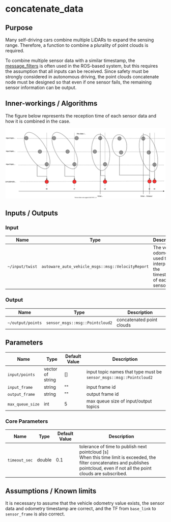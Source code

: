 # concatenate_data

## Purpose

Many self-driving cars combine multiple LiDARs to expand the sensing range. Therefore, a function to combine a plurality of point clouds is required.

To combine multiple sensor data with a similar timestamp, the [message_filters](https://github.com/ros2/message_filters) is often used in the ROS-based system, but this requires the assumption that all inputs can be received. Since safety must be strongly considered in autonomous driving, the point clouds concatenate node must be designed so that even if one sensor fails, the remaining sensor information can be output.

## Inner-workings / Algorithms

The figure below represents the reception time of each sensor data and how it is combined in the case.

![concatenate_data_timing_chart](./image/concatenate_data.drawio.svg)

## Inputs / Outputs

### Input

| Name            | Type                                              | Description                                                                   |
| --------------- | ------------------------------------------------- | ----------------------------------------------------------------------------- |
| `~/input/twist` | `autoware_auto_vehicle_msgs::msg::VelocityReport` | The vehicle odometry is used to interpolate the timestamp of each sensor data |

### Output

| Name              | Type                            | Description               |
| ----------------- | ------------------------------- | ------------------------- |
| `~/output/points` | `sensor_msgs::msg::Pointcloud2` | concatenated point clouds |

## Parameters

| Name             | Type             | Default Value | Description                                                         |
| ---------------- | ---------------- | ------------- | ------------------------------------------------------------------- |
| `input/points`   | vector of string | []            | input topic names that type must be `sensor_msgs::msg::Pointcloud2` |
| `input_frame`    | string           | ""            | input frame id                                                      |
| `output_frame`   | string           | ""            | output frame id                                                     |
| `max_queue_size` | int              | 5             | max queue size of input/output topics                               |

### Core Parameters

| Name          | Type   | Default Value | Description                                                                                                                                                                              |
| ------------- | ------ | ------------- | ---------------------------------------------------------------------------------------------------------------------------------------------------------------------------------------- |
| `timeout_sec` | double | 0.1           | tolerance of time to publish next pointcloud [s]<br>When this time limit is exceeded, the filter concatenates and publishes pointcloud, even if not all the point clouds are subscribed. |

## Assumptions / Known limits

It is necessary to assume that the vehicle odometry value exists, the sensor data and odometry timestamp are correct, and the TF from `base_link` to `sensor_frame` is also correct.
